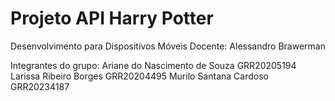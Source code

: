 # Projeto API Harry Potter
Desenvolvimento para Dispositivos Móveis 
Docente: Alessandro Brawerman

Integrantes do grupo:
Ariane do Nascimento de Souza GRR20205194
Larissa Ribeiro Borges GRR20204495
Murilo Santana Cardoso GRR20234187
